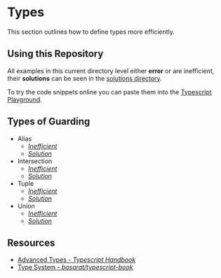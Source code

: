 # Types

This section outlines how to define types more efficiently.

## Using this Repository

All examples in this current directory level either **error** or are inefficient, their **solutions** can be seen in the [solutions directory](./src/types/solutions).

To try the code snippets online you can paste them into the [Typescript Playground](https://www.typescriptlang.org/play).

## Types of Guarding

- Alias
  - [_Inefficient_](./alias.ts)
  - [_Solution_](./solutions/alias.ts)
- Intersection
  - [_Inefficient_](./intersection.ts)
  - [_Solution_](./solutions/intersection.ts)
- Tuple
  - [_Inefficient_](./tuple.ts)
  - [_Solution_](./solutions/tuple.ts)
- Union
  - [_Inefficient_](./union.ts)
  - [_Solution_](./solutions/union.ts)

## Resources

- [Advanced Types - _Typescript Handbook_](https://www.typescriptlang.org/docs/handbook/advanced-types.html)
- [Type System - _basarat/typescript-book_](https://basarat.gitbook.io/typescript/type-system)
